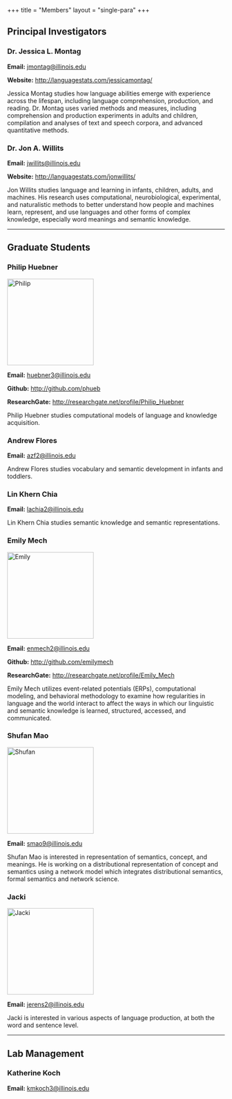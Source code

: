 +++
title = "Members"
layout = "single-para"
+++

## Principal Investigators


### Dr. Jessica L. Montag

__Email:__ jmontag@illinois.edu

__Website:__ http://languagestats.com/jessicamontag/
	

Jessica Montag studies how language abilities emerge with experience across the lifespan, including language comprehension, production, and reading. Dr. Montag uses varied methods and measures, including comprehension and production experiments in adults and children, compilation and analyses of text and speech corpora, and advanced quantitative methods.
	

### Dr. Jon A. Willits


__Email:__ jwillits@illinois.edu

__Website:__ http://languagestats.com/jonwillits/
	

Jon Willits studies language and learning in infants, children, adults, and machines. His research uses computational, neurobiological, experimental, and naturalistic methods to better understand how people and machines learn, represent, and use languages and other forms of complex knowledge, especially word meanings and semantic knowledge.
		
---

## Graduate Students

### Philip Huebner

<img src="../img/phil.jpg" alt="Philip" width="200"/>

__Email:__ huebner3@illinois.edu

__Github:__ http://github.com/phueb

__ResearchGate:__ http://researchgate.net/profile/Philip_Huebner
	

Philip Huebner studies computational models of language and knowledge acquisition.
	

### Andrew Flores

__Email:__ azf2@illinois.edu
	

Andrew Flores studies vocabulary and semantic development in infants and toddlers.
	

### Lin Khern Chia

__Email:__ lachia2@illinois.edu
	

Lin Khern Chia studies semantic knowledge and semantic representations. 

### Emily Mech

<img src="../img/emily.jpg" alt="Emily" width="200"/>

__Email:__ enmech2@illinois.edu

__Github:__ http://github.com/emilymech

__ResearchGate:__ http://researchgate.net/profile/Emily_Mech
	

Emily Mech utilizes event-related potentials (ERPs), computational modeling, and behavioral methodology to examine how regularities in language and the world interact to affect the ways in which our linguistic and semantic knowledge is learned, structured, accessed, and communicated.

### Shufan Mao

<img src="../img/shufan.jpg" alt="Shufan" width="200"/>

__Email:__ smao9@illinois.edu

Shufan Mao is interested in representation of semantics, concept, and meanings. He is working on a distributional representation of concept and semantics using a network model which integrates distributional semantics, formal semantics and network science.

### Jacki

<img src="../img/jacki.jpg" alt="Jacki" width="200"/>

__Email:__ jerens2@illinois.edu

Jacki is interested in various aspects of language production, at both the word and sentence level.

---

## Lab Management

### Katherine Koch 

__Email:__ kmkoch3@illinois.edu